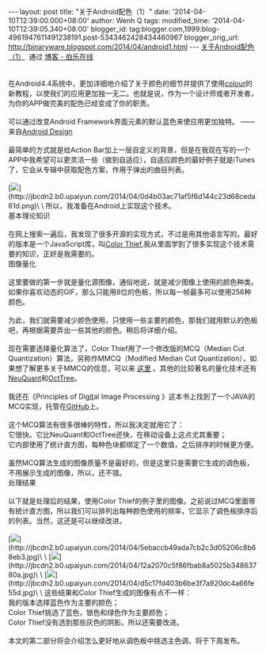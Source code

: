 --- layout: post title: "关于Android配色（1）" date:
'2014-04-10T12:39:00.000+08:00' author: Wenh Q tags: modified\_time:
'2014-04-10T12:39:05.340+08:00' blogger\_id:
tag:blogger.com,1999:blog-4961947611491238191.post-5343462428434460967
blogger\_orig\_url: http://binaryware.blogspot.com/2014/04/android1.html
--- [关于Android配色（1）](http://blog.jobbole.com/64715/)  通过 [博客 -
伯乐在线](http://blog.jobbole.com/)\
\
\
在Android4.4系统中，更加详细地介绍了关于颜色的细节并提供了使用[colour](http://developer.android.com/design/style/branding.html#color)的新教程，以使我们的应用更加独一无二。也就是说，作为一个设计师或者开发者，为你的APP做完美的配色已经变成了你的职责。\
\
可以通过改变Android Framework界面元素的默认蓝色来使应用更加独特。
——来自[Android Design](http://developer.android.com/design/index.html)\
\
最简单的方式就是给Action
Bar加上一层自定义的背景，但是在我现在写的一个APP中我希望可以更灵活一些（做到自适应），自适应颜色的最好例子就是iTunes了，它会从专辑中获取配色方案，作用于弹出的曲目列表。\
\
[![](https://images-blogger-opensocial.googleusercontent.com/gadgets/proxy?url=http%3A%2F%2Fjbcdn2.b0.upaiyun.com%2F2014%2F04%2F0d4b03ac71af5f6d144c23d68ceda61d.png&container=blogger&gadget=a&rewriteMime=image%2F*)](http://jbcdn2.b0.upaiyun.com/2014/04/0d4b03ac71af5f6d144c23d68ceda61d.png)\
\
所以，我准备在Android上实现这个技术。\
基本理论知识\
\
在网上搜索一遍后，我发现了很多开源的实现方式，不过是用其他语言写的。最好的版本是一个JavaScript库，叫[Color
Thief](http://lokeshdhakar.com/projects/color-thief/),我从里面学到了很多实现这个技术需要的知识，正好是我需要的。\
图像量化\
\
这里要做的第一步就是量化源图像，通俗地说，就是减少图像上使用的颜色种类。如果你喜欢动态的GIF，那么只能用8位的色板，所以每一帧最多可以使用256种颜色。\
\
为此，我们就需要减少颜色使用，只使用一些主要的颜色，那我们就用默认的色板吧，再根据需要弄出一些其他的颜色。稍后将详细介绍。\
\
现在需要选择量化算法了，Color Thief用了一个修改版的MCQ（Median Cut
Quantization）算法，另称作MMCQ（Modified Median Cut
Quantization），如果想了解更多关于MMCQ的信息，可以来
[这里](http://www.leptonica.com/color-quantization.html)
。其他的比较著名的量化技术还有[NeuQuant](http://members.ozemail.com.au/~dekker/NEUQUANT.HTML)和[OctTree](http://www.cubic.org/docs/octree.htm)。\
\
我还在《Principles of Di[git](http://blog.jobbole.com/25775/)al Image
Processing
》这本书上找到了一个JAVA的MCQ实现，托管在[GitHub](https://github.com/biometrics/imagingbook/blob/master/src/color/MedianCutQuantizer.java)上。\
\
这个MCQ算法有很多很棒的特性，所以我决定就用它了：\
它很快。它比NeuQuant和OctTree还快，在移动设备上这点尤其重要；\
它内部使用了统计直方图，每种色块都绑定了一个数值，之后排序的时候更方便。\
\
虽然MCQ算法生成的图像质量不是最好的，但是这里只是需要它生成的调色板，不用展示生成的图像，所以，还不错。\
处理结果\
\
以下就是处理后的结果，使用Color
Thief的例子里的图像。之前说过MCQ里面带有统计直方图，所以我们可以排列出每种颜色使用的频率，它显示了调色板排序后的列表。当然，这还是可以继续改进。\
\
[![](https://images-blogger-opensocial.googleusercontent.com/gadgets/proxy?url=http%3A%2F%2Fjbcdn2.b0.upaiyun.com%2F2014%2F04%2F5ebaccb49ada7cb2c3d05206c8b68eb3.jpg&container=blogger&gadget=a&rewriteMime=image%2F*)](http://jbcdn2.b0.upaiyun.com/2014/04/5ebaccb49ada7cb2c3d05206c8b68eb3.jpg)\
\
[![](https://images-blogger-opensocial.googleusercontent.com/gadgets/proxy?url=http%3A%2F%2Fjbcdn2.b0.upaiyun.com%2F2014%2F04%2F12a2070c5f86fbab8a5025b34863780a.jpg&container=blogger&gadget=a&rewriteMime=image%2F*)](http://jbcdn2.b0.upaiyun.com/2014/04/12a2070c5f86fbab8a5025b34863780a.jpg)\
\
[![](https://images-blogger-opensocial.googleusercontent.com/gadgets/proxy?url=http%3A%2F%2Fjbcdn2.b0.upaiyun.com%2F2014%2F04%2Fd5c17fd403b6be3f7a920dc4a66fe55d.jpg&container=blogger&gadget=a&rewriteMime=image%2F*)](http://jbcdn2.b0.upaiyun.com/2014/04/d5c17fd403b6be3f7a920dc4a66fe55d.jpg)\
\
这些结果和Color Thief生成的图像有点不一样：\
我的版本选择蓝色作为主要的颜色；\
Color Thief挑选了蓝色，银色和绿色作为主要颜色；\
Color Thief没有选到那些灰色的阴影。所以还需要改进。\
\
本文的第二部分将会介绍怎么更好地从调色板中挑选主色调，将于下周发布。
